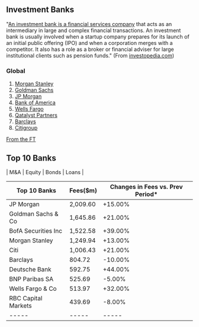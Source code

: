 ## Investment Banks

"[An investment bank is a financial services company](https://www.investopedia.com/terms/i/investmentbank.asp#citation-1) that acts as an intermediary in large and complex financial transactions. An investment bank is usually involved when a startup company prepares for its launch of an initial public offering (IPO) and when a corporation merges with a competitor. It also has a role as a broker or financial adviser for large institutional clients such as pension funds." (From [investopedia.com](https://www.investopedia.com))

### Global
1. [Morgan Stanley](https://www.morganstanley.com/about-us-ir)
2. [Goldman Sachs](https://www.goldmansachs.com/investor-relations/presentations/index.html)
3. [JP Morgan](https://www.jpmorganchase.com/ir/events)
4. [Bank of America](https://www.bankofamerica.com/)
5. [Wells Fargo](https://www.wellsfargo.com/)
6. [Qatalyst Partners](https://www.qatalyst.com/)
7. [Barclays](https://home.barclays/)
8. [Citigroup](https://www.citigroup.jp/jp/index.html)


[From the FT](https://markets.ft.com/data/league-tables/tables-and-trends/)

## Top 10 Banks	
| M&A | Equity | Bonds | Loans |

| Top 10 Banks	| Fees($m)	| Changes in Fees vs. Prev Period* | 
|-----|------|-----| 
| JP Morgan	| 2,009.60	| +15.00%	|
| Goldman Sachs & Co	| 1,645.86	| +21.00%	|
| BofA Securities Inc	| 1,522.58	| +39.00%	|
| Morgan Stanley	| 1,249.94	| +13.00%	|
| Citi	| 1,006.43	| +21.00%	| 
| Barclays	| 804.72	| -10.00% | 	
| Deutsche Bank	| 592.75	| +44.00%	| 
| BNP Paribas SA	| 525.69	| -5.00%	|
| Wells Fargo & Co	| 513.97	| +32.00%	|
| RBC Capital Markets	| 439.69	| -8.00%	| 
|-----|-----|-----|
